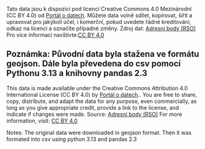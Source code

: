Tato data jsou k dispozici pod licencí Creative Commons 4.0 Mezinárodní (CC BY 4.0) od [Portál o datech](https://data.gov.cz).
Můžete data volně sdílet, kopírovat, šířit a upravovat pro jakýkoli účel, i komerční,
pokud uvedete řádné kreditování, odkaz na licenci a označíte případné změny.
Zdroj dat: [Adresní body (RSO)](https://data.gov.cz/datov%C3%A1-sada?iri=https%3A%2F%2Fdata.gov.cz%2Fzdroj%2Fdatov%C3%A9-sady%2F00025593%2F048c05b58517e1922afe67a80eb94e04)
Pro více informací navštivte:[CC BY 4.0](https://creativecommons.org/licenses/by/4.0/)

Poznámka:
Původní data byla stažena ve formátu geojson. Dále byla převedena do csv pomocí Pythonu 3.13 a knihovny pandas 2.3
----------------------------------------------
This data is made available under the Creative Commons Attribution 4.0 International License (CC BY 4.0) by [Portál o datech](https://data.gov.cz)..
You are free to share, copy, distribute, and adapt the data for any purpose, even commercially,
as long as you give appropriate credit, provide a link to the license, and indicate if changes were made.
Source: [Adresní body (RSO)](https://data.gov.cz/datov%C3%A1-sada?iri=https%3A%2F%2Fdata.gov.cz%2Fzdroj%2Fdatov%C3%A9-sady%2F00025593%2F048c05b58517e1922afe67a80eb94e04)
For more information, visit: [CC BY 4.0](https://creativecommons.org/licenses/by/4.0/)

Notes:
The original data were downloaded in geojson format. Then it was formated into csv using python 3.13 and pandas 2.3